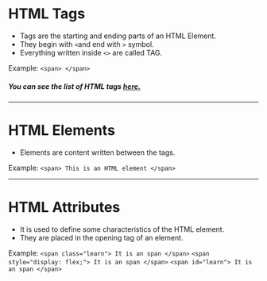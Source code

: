 # HTML Tags

- Tags are the starting and ending parts of an HTML Element.
- They begin with `<`and end with `>` symbol.
- Everything written inside `<>` are called TAG.

Example:
`<span> </span>`

##### You can see the list of HTML tags <a href="Elements & Attributes\index.html"> here.</a>

---

# HTML Elements

- Elements are content written between the tags.

Example:
`<span> This is an HTML element </span>`

---

# HTML Attributes

- It is used to define some characteristics of the HTML element.
- They are placed in the opening tag of an element.

Example:
`<span class="learn"> It is an span </span>`
`<span style="display: flex;"> It is an span </span>`
`<span id="learn"> It is an span </span>`
